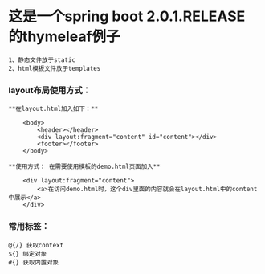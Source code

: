 这是一个spring boot 2.0.1.RELEASE 的thymeleaf例子
============================================
    1、静态文件放于static
    2、html模板文件放于templates

### layout布局使用方式：
    **在layout.html加入如下：**
```
	<body>
		<header></header>
		<div layout:fragment="content" id="content"></div>
		<footer></footer>
	</body>
```
    **使用方式： 在需要使用模板的demo.html页面加入**
```
	<div layout:fragment="content">
		<a>在访问demo.html时，这个div里面的内容就会在layout.html中的content中展示</a>
	</div>
```
### 常用标签：
    @{/} 获取context
    ${} 绑定对象
    #{} 获取内置对象


